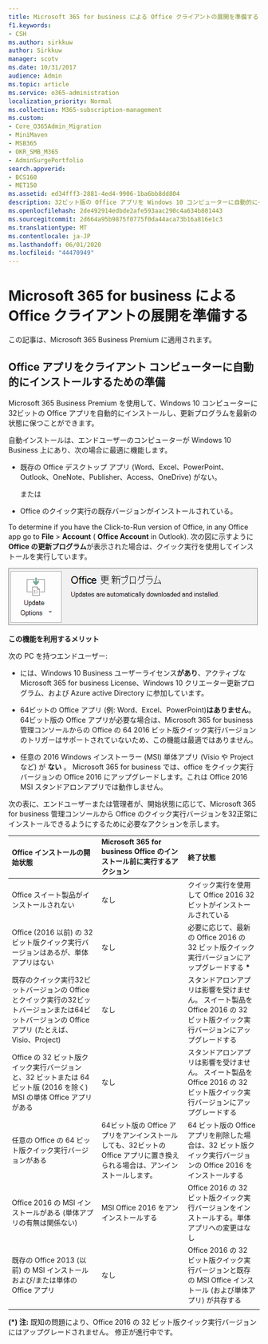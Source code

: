 ```yaml
---
title: Microsoft 365 for business による Office クライアントの展開を準備する
f1.keywords:
- CSH
ms.author: sirkkuw
author: Sirkkuw
manager: scotv
ms.date: 10/31/2017
audience: Admin
ms.topic: article
ms.service: o365-administration
localization_priority: Normal
ms.collection: M365-subscription-management
ms.custom:
- Core_O365Admin_Migration
- MiniMaven
- MSB365
- OKR_SMB_M365
- AdminSurgePortfolio
search.appverid:
- BCS160
- MET150
ms.assetid: ed34fff3-2881-4ed4-9906-1ba6bb8dd804
description: 32ビット版の Office アプリを Windows 10 コンピューターに自動的にインストールして、更新したままにする方法について説明します。
ms.openlocfilehash: 2de492914edbde2afe593aac290c4a634b801443
ms.sourcegitcommit: 2d664a95b9875f0775f0da44aca73b16a816e1c3
ms.translationtype: MT
ms.contentlocale: ja-JP
ms.lasthandoff: 06/01/2020
ms.locfileid: "44470949"
---
```

# <a name="prepare-for-office-client-deployment-by-microsoft-365-for-business"></a>Microsoft 365 for business による Office クライアントの展開を準備する

この記事は、Microsoft 365 Business Premium に適用されます。

## <a name="prepare-to-automatically-install-office-apps-to-client-computers"></a>Office アプリをクライアント コンピューターに自動的にインストールするための準備

Microsoft 365 Business Premium を使用して、Windows 10 コンピューターに32ビットの Office アプリを自動的にインストールし、更新プログラムを最新の状態に保つことができます。
  
自動インストールは、エンドユーザーのコンピューターが Windows 10 Business 上にあり、次の場合に最適に機能します。
  
- 既存の Office デスクトップ アプリ (Word、Excel、PowerPoint、Outlook、OneNote、Publisher、Access、OneDrive) がない。
    
    または
    
- Office のクイック実行の既存バージョンがインストールされている。
    
To determine if you have the Click-to-Run version of Office, in any Office app go to **File** \> **Account** ( **Office Account** in Outlook). 次の図に示すように**Office の更新プログラム**が表示された場合は、クイック実行を使用してインストールを実行しています。 
  
![Screenshot of Office updates in Office app Account](../media/e3439380-fa43-4ed6-ae5d-64851c297df5.png)
  
 **この機能を利用するメリット**
  
次の PC を持つエンドユーザー:
  
- には、Windows 10 Business ユーザーライセンス**があり**、アクティブな Microsoft 365 for business License、Windows 10 クリエーター更新プログラム、および Azure active Directory に参加しています。 
    
- 64ビットの Office アプリ (例: Word、Excel、PowerPoint)**はありません**。 64ビット版の Office アプリが必要な場合は、Microsoft 365 for business 管理コンソールからの Office の 64 2016 ビット版クイック実行バージョンのトリガーはサポートされていないため、この機能は最適ではありません。 
    
- 任意の 2016 Windows インストーラー (MSI) 単体アプリ (Visio や Project など) が **ない** 。 Microsoft 365 for business では、office をクイック実行バージョンの Office 2016 にアップグレードします。これは Office 2016 MSI スタンドアロンアプリでは動作しません。 
    
次の表に、エンドユーザーまたは管理者が、開始状態に応じて、Microsoft 365 for business 管理コンソールから Office のクイック実行バージョンを32正常にインストールできるようにするために必要なアクションを示します。
  
|**Office インストールの開始状態**|**Microsoft 365 for business Office のインストール前に実行するアクション**|**終了状態**|
|:-----|:-----|:-----|
|Office スイート製品がインストールされない  <br/> |なし  <br/> |クイック実行を使用して Office 2016 32 ビットがインストールされている  <br/> |
|Office (2016 以前) の 32 ビット版クイック実行バージョンはあるが、単体アプリはない  <br/> |なし  <br/> |必要に応じて、最新の Office 2016 の 32 ビット版クイック実行バージョンにアップグレードする **\*** <br/> |
|既存のクイック実行32ビットバージョンの Office とクイック実行の32ビットバージョンまたは64ビットバージョンの Office アプリ (たとえば、Visio、Project)  <br/> |なし  <br/> |スタンドアロンアプリは影響を受けません。 スイート製品を Office 2016 の 32 ビット版クイック実行バージョンにアップグレードする  <br/> |
|Office の 32 ビット版クイック実行バージョンと、32 ビットまたは 64 ビット版 (2016 を除く) MSI の単体 Office アプリがある  <br/> |なし  <br/> |スタンドアロンアプリは影響を受けません。 スイート製品を Office 2016 の 32 ビット版クイック実行バージョンにアップグレードする  <br/> ||||
|任意の Office の 64 ビット版クイック実行バージョンがある  <br/> |64ビット版の Office アプリをアンインストールしても、32ビットの Office アプリに置き換えられる場合は、アンインストールします。  <br/> |64 ビット版の Office アプリを削除した場合は、32 ビット版クイック実行バージョンの Office 2016 をインストールする  <br/> |
|Office 2016 の MSI インストールがある (単体アプリの有無は関係ない)  <br/> |MSI Office 2016 をアンインストールする  <br/> |Office 2016 の 32 ビット版クイック実行バージョンをインストールする。単体アプリへの変更はなし  <br/> |
|既存の Office 2013 (以前) の MSI インストールおよび/または単体の Office アプリ  <br/> |なし  <br/> |Office 2016 の 32 ビット版クイック実行バージョンと既存の MSI Office インストール (および単体アプリ) が共存する  <br/> |
||||
   
 **(\*) 注:** 既知の問題により、Office 2016 の 32 ビット版クイック実行バージョンにはアップグレードされません。 修正が進行中です。 
  
